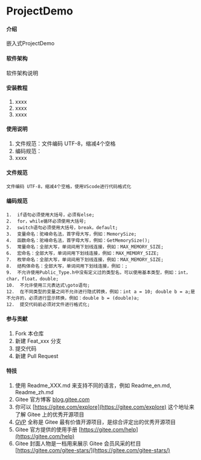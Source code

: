 # ProjectDemo

#### 介绍
嵌入式ProjectDemo

#### 软件架构
软件架构说明


#### 安装教程

1.  xxxx
2.  xxxx
3.  xxxx

#### 使用说明

1.  文件规范：文件编码 UTF-8，缩减4个空格
2.  编码规范：
3.  xxxx

#### 文件规范
    文件编码 UTF-8，缩减4个空格，使用VScode进行代码格式化

#### 编码规范
    1.  if语句必须使用大括号，必须有else;
    2.  for，while循环必须使用大括号;
    2.  switch语句必须使用大括号，break，default;
    3.  变量命名：驼峰命名法，首字母大写，例如：MemorySize;
    4.  函数命名：驼峰命名法，首字母大写，例如：GetMemorySize();
    5.  常量命名：全部大写，单词间用下划线连接，例如：MAX_MEMORY_SIZE;
    6.  宏命名：全部大写，单词间用下划线连接，例如：MAX_MEMORY_SIZE;
    7.  枚举命名：全部大写，单词间用下划线连接，例如：MAX_MEMORY_SIZE;
    8.  结构体命名：全部大写，单词间用下划线连接，例如：;
    9.  不允许使用Public_Type.h中没有定义过的类型名，可以使用基本类型，例如：int，char，float，double;
    10.  不允许使用三元表达式\goto语句;
    12.  在不同类型的变量之间不允许进行隐式转换，例如：int a = 10; double b = a;是不允许的，必须进行显示转换，例如：double b = (double)a;
    12.  提交代码前必须对文件进行格式化;

#### 参与贡献

1.  Fork 本仓库
2.  新建 Feat_xxx 分支
3.  提交代码
4.  新建 Pull Request


#### 特技

1.  使用 Readme\_XXX.md 来支持不同的语言，例如 Readme\_en.md, Readme\_zh.md
2.  Gitee 官方博客 [blog.gitee.com](https://blog.gitee.com)
3.  你可以 [https://gitee.com/explore](https://gitee.com/explore) 这个地址来了解 Gitee 上的优秀开源项目
4.  [GVP](https://gitee.com/gvp) 全称是 Gitee 最有价值开源项目，是综合评定出的优秀开源项目
5.  Gitee 官方提供的使用手册 [https://gitee.com/help](https://gitee.com/help)
6.  Gitee 封面人物是一档用来展示 Gitee 会员风采的栏目 [https://gitee.com/gitee-stars/](https://gitee.com/gitee-stars/)
